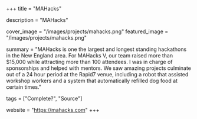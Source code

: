 +++
title = "MAHacks"

description = "MAHacks"

cover_image = "/images/projects/mahacks.png"
featured_image = "/images/projects/mahacks.png"

summary = "MAHacks is one the largest and longest standing hackathons in the New England area. For MAHacks V, our team raised more than $15,000 while attracting more than 100 attendees. I was in charge of sponsorships and helped with mentors. We saw amazing projects culminate out of a 24 hour period at the Rapid7 venue, including a robot that assisted workshop workers and a system that automatically refilled dog food at certain times."

tags = ["Complete?", "Source"]

website = "https://mahacks.com"
+++